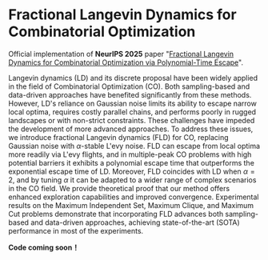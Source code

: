 # Fractional Langevin Dynamics for Combinatorial Optimization
Official implementation of **NeurIPS 2025** paper "[Fractional Langevin Dynamics for Combinatorial Optimization via Polynomial-Time Escape](https://openreview.net/forum?id=BZ0igCEeoU)".

Langevin dynamics (LD) and its discrete proposal have been widely applied in the field of Combinatorial Optimization (CO). Both sampling-based and data-driven approaches have benefited significantly from these methods. However, LD's reliance on Gaussian noise limits its ability to escape narrow local optima, requires costly parallel chains, and performs poorly in rugged landscapes or with non-strict constraints. These challenges have impeded the development of more advanced approaches. To address these issues, we introduce fractional Langevin dynamics (FLD) for CO, replacing Gaussian noise with $\alpha$-stable L\'evy noise. FLD can escape from local optima more readily via L\'evy flights, and in multiple-peak CO problems with high potential barriers it exhibits a polynomial escape time that outperforms the exponential escape time of LD. Moreover, FLD coincides with LD when $\alpha = 2$, and by tuning $\alpha$ it can be adapted to a wider range of complex scenarios in the CO field. We provide theoretical proof that our method offers enhanced exploration capabilities and improved convergence. Experimental results on the Maximum Independent Set, Maximum Clique, and Maximum Cut problems demonstrate that incorporating FLD advances both sampling-based and data-driven approaches, achieving state-of-the-art (SOTA) performance in most of the experiments.

**Code coming soon！**
